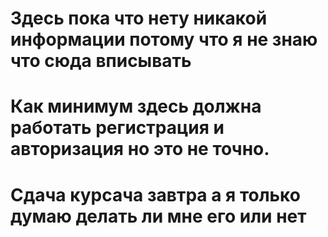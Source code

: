 # Здесь пока что нету никакой информации потому что я не знаю что сюда вписывать

# Как минимум здесь должна работать регистрация и авторизация но это не точно.

# Сдача курсача завтра а я только думаю делать ли мне его или нет
